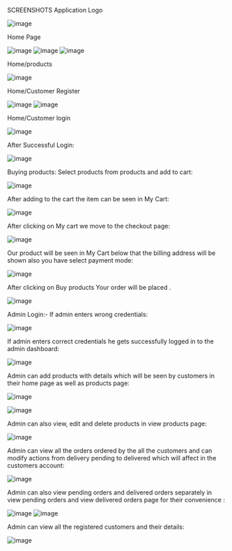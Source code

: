 SCREENSHOTS
Application Logo

 ![image](https://github.com/user-attachments/assets/be7d5f83-eda8-4551-9085-dde4a2dff7c3)

Home Page

![image](https://github.com/user-attachments/assets/203d3e8e-365c-445b-878a-01722b00caf9)
![image](https://github.com/user-attachments/assets/0d6c4d71-4fe5-47a0-9b3b-5a10a128759c)
![image](https://github.com/user-attachments/assets/6f87a62e-92fb-4f39-8b2e-df2f7bd9c64d)

Home/products

![image](https://github.com/user-attachments/assets/2e00c664-eafd-459c-b57a-489b36d468bd)

Home/Customer Register
 
![image](https://github.com/user-attachments/assets/6117c320-9cbd-482f-a799-bdfb07e1e825)
![image](https://github.com/user-attachments/assets/1f836d7c-fc89-46f2-97d6-1f8d13d3c1a5)

Home/Customer login

![image](https://github.com/user-attachments/assets/50e50600-8e6b-4e0c-ad67-8d877295a693)

After Successful Login:
 
![image](https://github.com/user-attachments/assets/0fe59bfd-6287-42d4-9dc8-5320f1633716)

Buying products:
Select products from products and add to cart:

![image](https://github.com/user-attachments/assets/030d4153-c2e5-4493-9e82-d46ac583d866)

After adding to the cart the item can be seen in My Cart:

![image](https://github.com/user-attachments/assets/a708029b-3ae1-465e-b692-8bdaa0bc93fb)

After clicking on My cart we move to the checkout page:
 
![image](https://github.com/user-attachments/assets/7a8d6db0-b1d2-4021-b1c4-3b9ad646df85)

Our product will be seen in My Cart below that the billing address will be shown also you have select payment mode:
 
![image](https://github.com/user-attachments/assets/376066a9-53d2-4331-b455-2a7688e10ad9)

After clicking on Buy products Your order will be placed .
 
![image](https://github.com/user-attachments/assets/6eabdb85-7b00-415c-9178-1f28c2913153)

Admin Login:-
 If admin enters wrong credentials:

![image](https://github.com/user-attachments/assets/c80a4cfc-eed0-4088-a760-4545ebb9771c)
 
If admin enters correct credentials he gets successfully logged in to the admin dashboard:
 
![image](https://github.com/user-attachments/assets/100333ef-7feb-47a7-bb66-fad51454233d)

Admin can add products with details which will be seen by customers in their home page as well as products page:
 
![image](https://github.com/user-attachments/assets/9ac7b376-cb53-4464-b4be-c0623f4b08fd)

![image](https://github.com/user-attachments/assets/db3f622e-12c7-4ea8-8174-b820eb3e64e3)

Admin can also view, edit and delete products in view products page:
 
![image](https://github.com/user-attachments/assets/ad2eb0e7-5ccd-44e1-a2e1-f22bbd41cf80)

Admin can view all the orders ordered by the all the customers and can modify actions from delivery pending to delivered which will affect in the customers account:

![image](https://github.com/user-attachments/assets/f9ea39e9-1d96-458a-9b2b-dbe89cb63a58)
 
Admin can also view pending orders and delivered orders separately in view pending orders and view delivered orders page for their convenience :
 
![image](https://github.com/user-attachments/assets/69817c42-4783-4959-94a9-818eae3bf137)
![image](https://github.com/user-attachments/assets/62a2e992-ea06-400c-8ca4-fa6bfee1898f)
 
Admin can view all the registered customers and their details:
 
![image](https://github.com/user-attachments/assets/e4a05cbc-e9ea-4192-a0ab-11dff20827aa)
